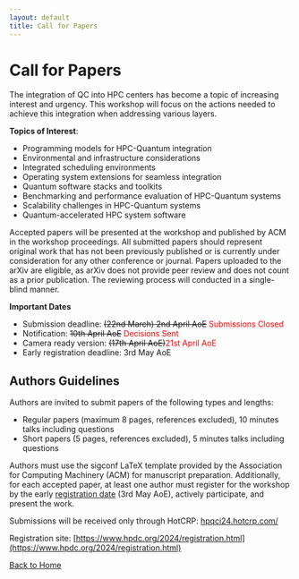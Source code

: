 ```yaml
---
layout: default
title: Call for Papers
---
```


# Call for Papers

The integration of QC into HPC centers has become a topic of increasing interest and urgency. This workshop will focus on the actions needed to achieve this integration when addressing various layers.

**Topics of Interest**:

*	Programming models for HPC-Quantum integration
*	Environmental and infrastructure considerations
*	Integrated scheduling environments
*	Operating system extensions for seamless integration
*	Quantum software stacks and toolkits
*	Benchmarking and performance evaluation of HPC-Quantum systems
*	Scalability challenges in HPC-Quantum systems
*	Quantum-accelerated HPC system software

Accepted papers will be presented at the workshop and published by ACM in the workshop proceedings. All submitted papers should represent original work that has not been previously published or is currently under consideration for any other conference or journal. Papers uploaded to the arXiv are eligible, as arXiv does not provide peer review and does not count as a prior publication. The reviewing process will conducted in a single-blind manner.

**Important Dates**
*	Submission deadline: ~~(22nd March) 2nd April AoE~~ <font color="red">Submissions Closed</font>
*	Notification: ~~10th April AoE~~ <font color="red">Decisions Sent</font>
*	Camera ready version: ~~(17th April AoE)~~<font color="red">21st April AoE</font>
*	Early registration deadline: 3rd May AoE

## Authors Guidelines

Authors are invited to submit papers of the following types and lengths:

*	Regular papers (maximum 8 pages, references excluded), 10 minutes talks including questions
*	Short papers (5 pages, references excluded), 5 minutes talks including questions

Authors must use the sigconf LaTeX template provided by the Association for Computing Machinery (ACM) for manuscript preparation. Additionally, for each accepted paper, at least one author must register for the workshop by the early [registration date](https://www.hpdc.org/2024/registration.html) (3rd May AoE), actively participate, and present the work.

Submissions will be received only through HotCRP: [hpqci24.hotcrp.com/](https://hpqci24.hotcrp.com/)

Registration site: [https://www.hpdc.org/2024/registration.html](https://www.hpdc.org/2024/registration.html)


[Back to Home](./)
